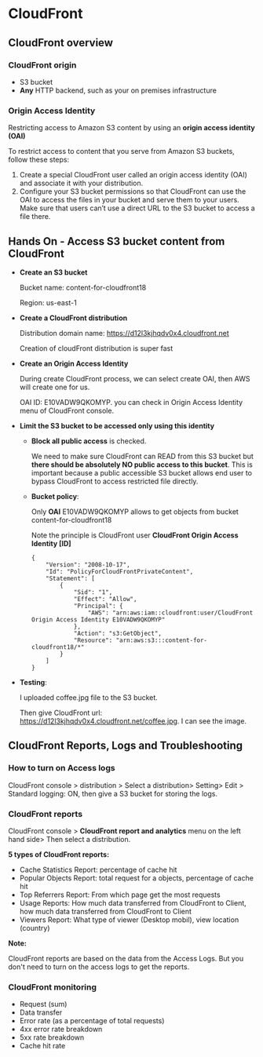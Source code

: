 # CloudFront

## CloudFront overview

### CloudFront origin 

* S3 bucket 
* **Any** HTTP backend, such as your on premises infrastructure

### Origin Access Identity

Restricting access to Amazon S3 content by using an **origin access identity (OAI)**

To restrict access to content that you serve from Amazon S3 buckets, follow these steps:

1. Create a special CloudFront user called an origin access identity (OAI) and associate it with your distribution.
2. Configure your S3 bucket permissions so that CloudFront can use the OAI to access the files in your bucket and serve them to your users. Make sure that users can’t use a direct URL to the S3 bucket to access a file there.

## Hands On - Access S3 bucket content from CloudFront

* **Create an S3 bucket**

  Bucket name: content-for-cloudfront18

  Region: us-east-1

* **Create a CloudFront distribution**

  Distribution domain name: https://d12l3kjhqdv0x4.cloudfront.net

  Creation of cloudFront distribution is super fast

* **Create an Origin Access Identity**

  During create CloudFront process, we can select create OAI, then AWS will create one for us. 

  OAI ID: E10VADW9QKOMYP. you can check in Origin Access Identity menu of CloudFront console. 

* **Limit the S3 bucket to be accessed only using this identity**

  - **Block all public access** is checked. 

    We need to make sure CloudFront can READ from this S3 bucket but **there should be absolutely NO public access to this bucket**. This is important because a public accessible S3 bucket allows end user to bypass CloudFront to access restricted file directly.

  - **Bucket policy**: 

    Only **OAI** E10VADW9QKOMYP allows to get objects from bucket content-for-cloudfront18

    Note the principle is CloudFront user **CloudFront Origin Access Identity [ID]**

      ```
      {
          "Version": "2008-10-17",
          "Id": "PolicyForCloudFrontPrivateContent",
          "Statement": [
              {
                  "Sid": "1",
                  "Effect": "Allow",
                  "Principal": {
                      "AWS": "arn:aws:iam::cloudfront:user/CloudFront Origin Access Identity E10VADW9QKOMYP"
                  },
                  "Action": "s3:GetObject",
                  "Resource": "arn:aws:s3:::content-for-cloudfront18/*"
              }
          ]
      }
      ```

* **Testing**:

  I uploaded coffee.jpg file to the S3 bucket.

  Then give CloudFront url: https://d12l3kjhqdv0x4.cloudfront.net/coffee.jpg. I can see the image. 

## CloudFront Reports, Logs and Troubleshooting

### How to turn on Access logs

CloudFront console > distribution > Select a distribution> Setting> Edit > Standard logging: ON, then give a S3 bucket for storing the logs. 

### CloudFront reports 

CloudFront console > **CloudFront report and analytics** menu on the left hand side> Then select a distribution.

**5 types of CloudFront reports:**

* Cache Statistics Report: percentage of cache hit
* Popular Objects Report: total request for a objects, percentage of cache hit
* Top Referrers Report: From which page get the most requests
* Usage Reports: How much data transferred from CloudFront to Client, how much data transferred from CloudFront to Client
* Viewers Report: What type of viewer (Desktop mobil), view location (country)

**Note:**

CloudFront reports are based on the data from the Access Logs. But you don't need to turn on the access logs to get the reports. 

### CloudFront monitoring

* Request (sum)
* Data transfer
* Error rate (as a percentage of total requests)
* 4xx error rate breakdown 
* 5xx rate breakdown
* Cache hit rate

